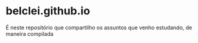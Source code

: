# belclei.github.io
É neste repositório que compartilho os assuntos que venho estudando, de maneira compilada
